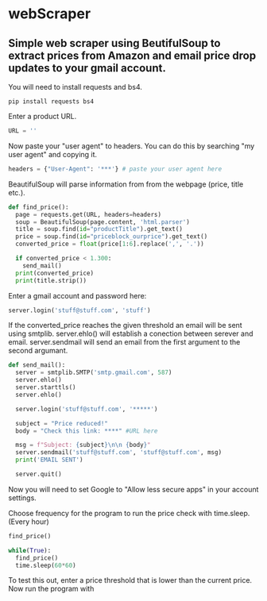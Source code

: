 # webScraper

## Simple web scraper using BeutifulSoup to extract prices from Amazon and email price drop updates to your gmail account.

You will need to install requests and bs4. 

```terminal
pip install requests bs4
```

Enter a product URL.

```python
URL = ''
```

Now paste your "user agent" to headers. You can do this by searching "my user agent" and copying it.

```python
headers = {"User-Agent": '***'} # paste your user agent here
```

BeautifulSoup will parse information from from the webpage (price, title etc.). 

```python
def find_price():
  page = requests.get(URL, headers=headers)
  soup = BeautifulSoup(page.content, 'html.parser')
  title = soup.find(id="productTitle").get_text()
  price = soup.find(id="priceblock_ourprice").get_text()
  converted_price = float(price[1:6].replace(',', '.'))

  if converted_price < 1.300:
    send_mail()
  print(converted_price)
  print(title.strip())
```
Enter a gmail account and password here:

```python
server.login('stuff@stuff.com', 'stuff')
```

If the converted_price reaches the given threshold an email will be sent using smtplib. server.ehlo() will establish a conection between serever and email. server.sendmail will send an email from the first argument to the second argumant.

```python
def send_mail():
  server = smtplib.SMTP('smtp.gmail.com', 587)
  server.ehlo()
  server.starttls()
  server.ehlo()

  server.login('stuff@stuff.com', '*****')

  subject = "Price reduced!"
  body = "Check this link: ****" #URL here

  msg = f"Subject: {subject}\n\n {body}"
  server.sendmail('stuff@stuff.com', 'stuff@stuff.com', msg)
  print('EMAIL SENT')

  server.quit()
```

Now you will need to set Google to "Allow less secure apps" in your account settings.

Choose frequency for the program to run the price check with time.sleep. (Every hour) 

```python
find_price()

while(True):
  find_price()
  time.sleep(60*60)
```

To test this out, enter a price threshold that is lower than the current price. Now run the program with
